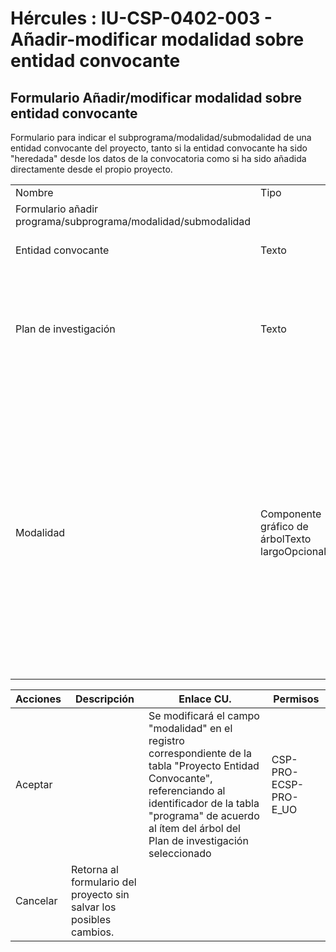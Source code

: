 # Hércules : IU\-CSP\-0402\-003 \- Añadir\-modificar modalidad sobre entidad convocante



## Formulario Añadir/modificar modalidad sobre entidad convocante

Formulario para indicar el subprograma/modalidad/submodalidad de una entidad convocante del proyecto, tanto si la entidad convocante ha sido "heredada" desde los datos de la convocatoria como si ha sido añadida directamente desde el propio proyecto. 



|  | | |
| --- | --- | --- |
| Nombre | Tipo | Características / Notas |
| Formulario añadir programa/subprograma/modalidad/submodalidad | | |
| Entidad convocante | Texto | Nombre de la entidad convocante, recuperado por medio de [REQ\-INT\-0015\-SGEMP\-0030 \- Consultar datos generales de empresa](/hercules/sgi-sistema-de-gestion-de-investigacion/requisitos-y-analisis-funcional/analisis-funcional-sgi-hercules/gen-aspectos-generales/int-requisitos-de-integracion/req-int-0015-sgemp-integracion-con-sistema-de-gestion-de-empresas/req-int-0015-sgemp-0030-consultar-datos-generales-de-empresa.md "/hercules/sgi-sistema-de-gestion-de-investigacion/requisitos-y-analisis-funcional/analisis-funcional-sgi-hercules/gen-aspectos-generales/int-requisitos-de-integracion/req-int-0015-sgemp-integracion-con-sistema-de-gestion-de-empresas/req-int-0015-sgemp-0030-consultar-datos-generales-de-empresa.md").Modo consulta. |
| Plan de investigación | Texto | Nombre del plan de investigación obtenido automáticamente. Se obtiene a partir del campo "programa convocatoria" de la tabla "proyecto entidad convocante" en caso de existir , y en caso de no existir, del campo "modalidad", es el nodo raíz de dichos programas. En caso de que ninguno de los dos campos exista estará vacío.Será editable si el plan viene determinado por el propio proyecto, es decir, no heredado por la convocatoria (programa convocatoria es null). |
| Modalidad | Componente gráfico de árbolTexto largoOpcional | Se mostrará el árbol de programas/subprogramas/modalidades/submodalidades.Si el campo "programa" de la tabla "proyecto entidad convocante" está informado se mostrará el árbol a partir del nodo marcado por este campo.Si el campo "programa" de la tabla "proyecto entidad convocante" no está informado:* Si el campo "programa convocatoria" de la tabla "proyecto entidad convocante" está informado, se mostrará el árbol a partir del nodo indicado por el campo "programa convocatoria" de la tabla "proyecto entidad convocante" (pudiendo ser el árbol completo, en caso que "programa convocatoria" incluya el árbol completo, es decir, que referencie al nodo raíz (plan de investigación). se podrá seleccionar cualquier nodo excepto el raíz). * Si el campo "programa convocatoria" de la tabla "proyecto entidad convocante" está vacío, no se mostrará ningún árbol. Este caso se daría cuando la entidad convocante hubiera sido añadida sin especificar ningún plan de investigación (con esta operativa no se da pie a que se pueda seleccionar un plan desde este formulario, debiendo eliminar la entidad y volver a añadirla en caso de querer limitar el plan para la entidad).  En cualquiera de los casos sólo se permitirá seleccionar un elemento. |



| Acciones | Descripción | Enlace CU. | Permisos |
| --- | --- | --- | --- |
| Aceptar |  | Se modificará el campo "modalidad" en el registro correspondiente de la tabla "Proyecto Entidad Convocante", referenciando al identificador de la tabla "programa" de acuerdo al ítem del árbol del Plan de investigación seleccionado | CSP\-PRO\-ECSP\-PRO\-E\_UO |
| Cancelar | Retorna al formulario del proyecto sin salvar los posibles cambios. |  |  |




